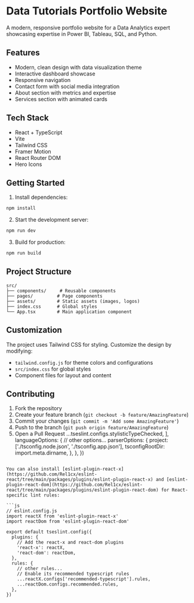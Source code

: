 # Data Tutorials Portfolio Website

A modern, responsive portfolio website for a Data Analytics expert showcasing expertise in Power BI, Tableau, SQL, and Python.

## Features

- Modern, clean design with data visualization theme
- Interactive dashboard showcase
- Responsive navigation
- Contact form with social media integration
- About section with metrics and expertise
- Services section with animated cards

## Tech Stack

- React + TypeScript
- Vite
- Tailwind CSS
- Framer Motion
- React Router DOM
- Hero Icons

## Getting Started

1. Install dependencies:
```bash
npm install
```

2. Start the development server:
```bash
npm run dev
```

3. Build for production:
```bash
npm run build
```

## Project Structure

```
src/
├── components/     # Reusable components
├── pages/         # Page components
├── assets/        # Static assets (images, logos)
├── index.css      # Global styles
└── App.tsx        # Main application component
```

## Customization

The project uses Tailwind CSS for styling. Customize the design by modifying:

- `tailwind.config.js` for theme colors and configurations
- `src/index.css` for global styles
- Component files for layout and content

## Contributing

1. Fork the repository
2. Create your feature branch (`git checkout -b feature/AmazingFeature`)
3. Commit your changes (`git commit -m 'Add some AmazingFeature'`)
4. Push to the branch (`git push origin feature/AmazingFeature`)
5. Open a Pull Request
    ...tseslint.configs.stylisticTypeChecked,
  ],
  languageOptions: {
    // other options...
    parserOptions: {
      project: ['./tsconfig.node.json', './tsconfig.app.json'],
      tsconfigRootDir: import.meta.dirname,
    },
  },
})
```

You can also install [eslint-plugin-react-x](https://github.com/Rel1cx/eslint-react/tree/main/packages/plugins/eslint-plugin-react-x) and [eslint-plugin-react-dom](https://github.com/Rel1cx/eslint-react/tree/main/packages/plugins/eslint-plugin-react-dom) for React-specific lint rules:

```js
// eslint.config.js
import reactX from 'eslint-plugin-react-x'
import reactDom from 'eslint-plugin-react-dom'

export default tseslint.config({
  plugins: {
    // Add the react-x and react-dom plugins
    'react-x': reactX,
    'react-dom': reactDom,
  },
  rules: {
    // other rules...
    // Enable its recommended typescript rules
    ...reactX.configs['recommended-typescript'].rules,
    ...reactDom.configs.recommended.rules,
  },
})
```

